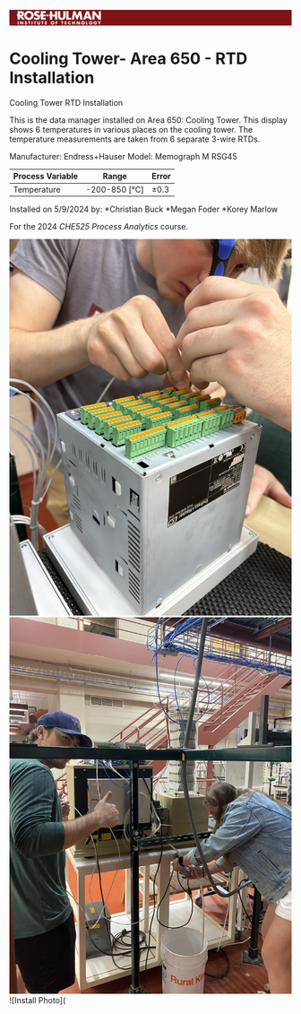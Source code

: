![RHIT Logo](https://raw.githubusercontent.com/koreymar/che525Instrumentation/main/RHITBanner.png)
# Cooling Tower- Area 650 - RTD Installation
Cooling Tower RTD Installation

This is the data manager installed on Area 650: Cooling Tower. This display shows 6 temperatures in various places on the cooling tower. The temperature measurements are taken from 6 separate 3-wire RTDs.

Manufacturer: Endress+Hauser
Model: Memograph M RSG45

|Process Variable|Range|Error|
|-|-|-|
|Temperature|-200-850 [°C]|±0.3|

Installed on 5/9/2024 by:
*Christian Buck
*Megan Foder
*Korey Marlow

 For the 2024 *CHE525 Process Analytics* course. 

![Install Photo](https://raw.githubusercontent.com/fodermeg/Cooling-Tower---650/main/Image%20(5).jpeg)
![Install Photo](https://raw.githubusercontent.com/fodermeg/Cooling-Tower---650/main/Image%20(1).jpeg)
![Install Photo](

